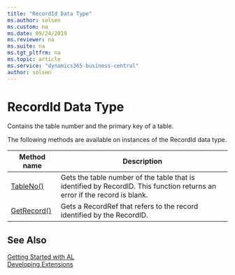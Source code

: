 ```yaml
---
title: "RecordId Data Type"
ms.author: solsen
ms.custom: na
ms.date: 09/24/2019
ms.reviewer: na
ms.suite: na
ms.tgt_pltfrm: na
ms.topic: article
ms.service: "dynamics365-business-central"
author: solsen
---
```

[//]: # (START>DO_NOT_EDIT)
[//]: # (IMPORTANT:Do not edit any of the content between here and the END>DO_NOT_EDIT.)
[//]: # (Any modifications should be made in the .xml files in the ModernDev repo.)
# RecordId Data Type
Contains the table number and the primary key of a table.



The following methods are available on instances of the RecordId data type.

|Method name|Description|
|-----------|-----------|
|[TableNo()](recordid-tableno-method.md)|Gets the table number of the table that is identified by RecordID. This function returns an error if the record is blank.|
|[GetRecord()](recordid-getrecord-method.md)|Gets a RecordRef that refers to the record identified by the RecordID.|

[//]: # (IMPORTANT: END>DO_NOT_EDIT)
## See Also  
[Getting Started with AL](../../devenv-get-started.md)  
[Developing Extensions](../../devenv-dev-overview.md)  